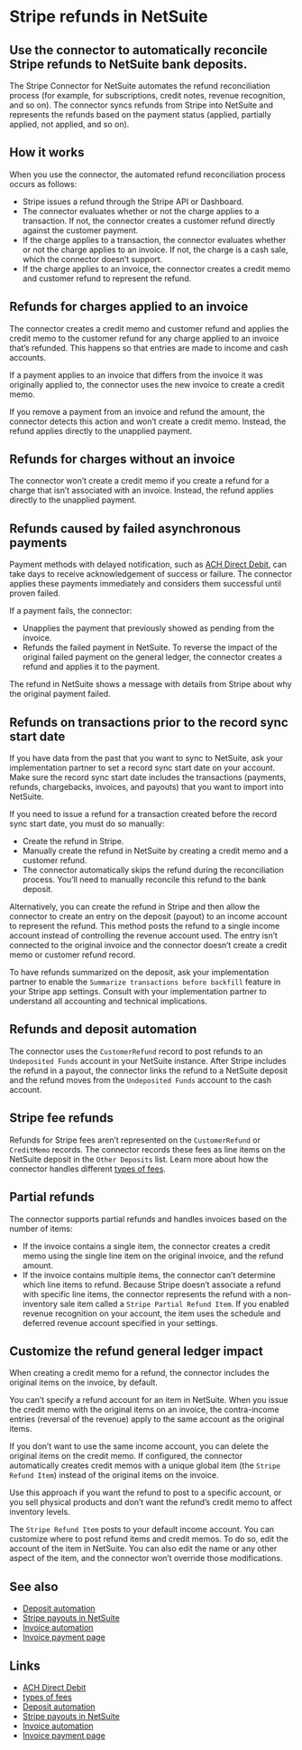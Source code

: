 # Stripe refunds in NetSuite

## Use the connector to automatically reconcile Stripe refunds to NetSuite bank deposits.

The Stripe Connector for NetSuite automates the refund reconciliation process
(for example, for subscriptions, credit notes, revenue recognition, and so on).
The connector syncs refunds from Stripe into NetSuite and represents the refunds
based on the payment status (applied, partially applied, not applied, and so
on).

## How it works

When you use the connector, the automated refund reconciliation process occurs
as follows:

- Stripe issues a refund through the Stripe API or Dashboard.
- The connector evaluates whether or not the charge applies to a transaction. If
not, the connector creates a customer refund directly against the customer
payment.
- If the charge applies to a transaction, the connector evaluates whether or not
the charge applies to an invoice. If not, the charge is a cash sale, which the
connector doesn’t support.
- If the charge applies to an invoice, the connector creates a credit memo and
customer refund to represent the refund.

## Refunds for charges applied to an invoice

The connector creates a credit memo and customer refund and applies the credit
memo to the customer refund for any charge applied to an invoice that’s
refunded. This happens so that entries are made to income and cash accounts.

If a payment applies to an invoice that differs from the invoice it was
originally applied to, the connector uses the new invoice to create a credit
memo.

If you remove a payment from an invoice and refund the amount, the connector
detects this action and won’t create a credit memo. Instead, the refund applies
directly to the unapplied payment.

## Refunds for charges without an invoice

The connector won’t create a credit memo if you create a refund for a charge
that isn’t associated with an invoice. Instead, the refund applies directly to
the unapplied payment.

## Refunds caused by failed asynchronous payments

Payment methods with delayed notification, such as [ACH Direct
Debit](https://docs.stripe.com/payments/ach-direct-debit), can take days to
receive acknowledgement of success or failure. The connector applies these
payments immediately and considers them successful until proven failed.

If a payment fails, the connector:

- Unapplies the payment that previously showed as pending from the invoice.
- Refunds the failed payment in NetSuite. To reverse the impact of the original
failed payment on the general ledger, the connector creates a refund and applies
it to the payment.

The refund in NetSuite shows a message with details from Stripe about why the
original payment failed.

## Refunds on transactions prior to the record sync start date

If you have data from the past that you want to sync to NetSuite, ask your
implementation partner to set a record sync start date on your account. Make
sure the record sync start date includes the transactions (payments, refunds,
chargebacks, invoices, and payouts) that you want to import into NetSuite.

If you need to issue a refund for a transaction created before the record sync
start date, you must do so manually:

- Create the refund in Stripe.
- Manually create the refund in NetSuite by creating a credit memo and a
customer refund.
- The connector automatically skips the refund during the reconciliation
process. You’ll need to manually reconcile this refund to the bank deposit.

Alternatively, you can create the refund in Stripe and then allow the connector
to create an entry on the deposit (payout) to an income account to represent the
refund. This method posts the refund to a single income account instead of
controlling the revenue account used. The entry isn’t connected to the original
invoice and the connector doesn’t create a credit memo or customer refund
record.

To have refunds summarized on the deposit, ask your implementation partner to
enable the `Summarize transactions before backfill` feature in your Stripe app
settings. Consult with your implementation partner to understand all accounting
and technical implications.

## Refunds and deposit automation

The connector uses the `CustomerRefund` record to post refunds to an
`Undeposited Funds` account in your NetSuite instance. After Stripe includes the
refund in a payout, the connector links the refund to a NetSuite deposit and the
refund moves from the `Undeposited Funds` account to the cash account.

## Stripe fee refunds

Refunds for Stripe fees aren’t represented on the `CustomerRefund` or
`CreditMemo` records. The connector records these fees as line items on the
NetSuite deposit in the `Other Deposits` list. Learn more about how the
connector handles different [types of
fees](https://docs.stripe.com/connectors/netsuite/stripe-payouts-netsuite#fee-types).

## Partial refunds

The connector supports partial refunds and handles invoices based on the number
of items:

- If the invoice contains a single item, the connector creates a credit memo
using the single line item on the original invoice, and the refund amount.
- If the invoice contains multiple items, the connector can’t determine which
line items to refund. Because Stripe doesn’t associate a refund with specific
line items, the connector represents the refund with a non-inventory sale item
called a `Stripe Partial Refund Item`. If you enabled revenue recognition on
your account, the item uses the schedule and deferred revenue account specified
in your settings.

## Customize the refund general ledger impact

When creating a credit memo for a refund, the connector includes the original
items on the invoice, by default.

You can’t specify a refund account for an item in NetSuite. When you issue the
credit memo with the original items on an invoice, the contra-income entries
(reversal of the revenue) apply to the same account as the original items.

If you don’t want to use the same income account, you can delete the original
items on the credit memo. If configured, the connector automatically creates
credit memos with a unique global item (the `Stripe Refund Item`) instead of the
original items on the invoice.

Use this approach if you want the refund to post to a specific account, or you
sell physical products and don’t want the refund’s credit memo to affect
inventory levels.

The `Stripe Refund Item` posts to your default income account. You can customize
where to post refund items and credit memos. To do so, edit the account of the
item in NetSuite. You can also edit the name or any other aspect of the item,
and the connector won’t override those modifications.

## See also

- [Deposit
automation](https://docs.stripe.com/connectors/netsuite/deposit-automation)
- [Stripe payouts in
NetSuite](https://docs.stripe.com/connectors/netsuite/stripe-payouts-netsuite)
- [Invoice
automation](https://docs.stripe.com/connectors/netsuite/invoice-automation)
- [Invoice payment
page](https://docs.stripe.com/connectors/netsuite/invoice-payment-page)

## Links

- [ACH Direct Debit](https://docs.stripe.com/payments/ach-direct-debit)
- [types of
fees](https://docs.stripe.com/connectors/netsuite/stripe-payouts-netsuite#fee-types)
- [Deposit
automation](https://docs.stripe.com/connectors/netsuite/deposit-automation)
- [Stripe payouts in
NetSuite](https://docs.stripe.com/connectors/netsuite/stripe-payouts-netsuite)
- [Invoice
automation](https://docs.stripe.com/connectors/netsuite/invoice-automation)
- [Invoice payment
page](https://docs.stripe.com/connectors/netsuite/invoice-payment-page)